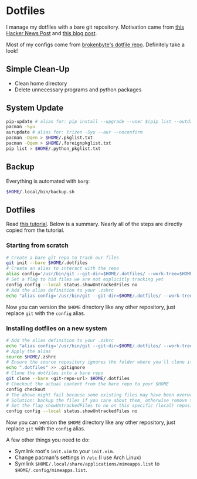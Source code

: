# Dotfiles

I manage my dotfiles with a bare git repository. 
Motivation came from [this Hacker News Post](https://news.ycombinator.com/item?id=11070797) and 
[this blog post](https://www.atlassian.com/git/tutorials/dotfiles).

Most of my configs come from [brokenbyte's dotfile repo](https://gitlab.com/brokenbyte/dotdrop). 
Definitely take a look!

## Simple Clean-Up

* Clean home directory
* Delete unnecessary programs and python packages

## System Update

```bash
pip-update # alias for: pip install --upgrade --user $(pip list --outdated --user --format=freeze | cut -d
pacman -Syu
aurupdate # alias for: trizen -Syu --aur --noconfirm
pacman -Qqen > $HOME/.pkglist.txt
pacman -Qqem > $HOME/.foreignpkglist.txt
pip list > $HOME/.python_pkglist.txt
```

## Backup

Everything is automated with `borg`:
```bash
$HOME/.local/bin/backup.sh
```

## Dotfiles

Read [this tutorial](https://www.atlassian.com/git/tutorials/dotfiles).
Below is a summary. Nearly all of the steps are directly copied from the tutorial.

### Starting from scratch

```bash
# Create a bare git repo to track our files
git init --bare $HOME/.dotfiles
# Create an alias to interact with the repo
alias config='/usr/bin/git --git-dir=$HOME/.dotfiles/ --work-tree=$HOME'
# Set a flag to hid files we are not explicitly tracking yet
config config --local status.showUntrackedFiles no
# Add the alias definition to your .zshrc
echo "alias config='/usr/bin/git --git-dir=$HOME/.dotfiles/ --work-tree=$HOME'" >> $HOME/.zshrc
```
Now you can version the `$HOME` directory like any other repository, just replace `git` with the `config` alias.

### Installing dotfiles on a new system

```bash
# Add the alias definition to your .zshrc
echo "alias config='/usr/bin/git --git-dir=$HOME/.dotfiles/ --work-tree=$HOME'" >> $HOME/.zshrc
# Apply the alias
source $HOME/.zshrc
# Ensure the source repository ignores the folder where you'll clone it to avoid recursion problems
echo ".dotfiles" >> .gitignore
# Clone the dotfiles into a bare repo
git clone --bare <git-repo-url> $HOME/.dotfiles
# Checkout the actual content from the bare repo to your $HOME
config checkout
# The above might fail because some existing files may have been overwritten by git.
# Solution: backup the files if you care about them, otherwise remove them.
# Set the flag showUntrackedFiles to no on this specific (local) repository
config config --local status.showUntrackedFiles no
```
Now you can version the `$HOME` directory like any other repository, just replace `git` with the `config` alias.

A few other things you need to do:

* Symlink root's `init.vim` to your `init.vim`.
* Change pacman's settings in `/etc` (I use Arch Linux)
* Symlink `$HOME/.local/share/applications/mimeapps.list` to `$HOME/.config/mimeapps.list`.
